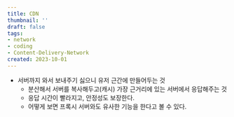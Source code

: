 ```yaml
---
title: CDN
thumbnail: ''
draft: false
tags:
- network
- coding
- Content-Delivery-Network
created: 2023-10-01
---
```


* 서버까지 와서 보내주기 싫으니 유저 근간에 만들어두는 것
  * 분산해서 서버를 복사해두고(캐시) 가장 근거리에 있는 서버에서 응답해주는 것
  * 응답 시간이 빨라지고, 안정성도 보장한다.
  * 어떻게 보면 프록시 서버와도 유사한 기능을 한다고 볼 수 있다.
